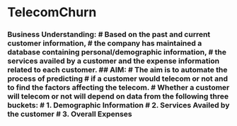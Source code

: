 # TelecomChurn
### Business Understanding:  # Based on the past and current customer information, # the company has maintained a database containing personal/demographic information, # the services availed by a customer and the expense information related to each customer.  ## AIM:  # The aim is to automate the process of predicting  # if a customer would telecom or not and to find the factors affecting the telecom.  # Whether a customer will telecom or not will depend on data from the following three buckets:  # 1. Demographic Information # 2. Services Availed by the customer # 3. Overall Expenses
